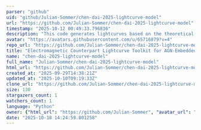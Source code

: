 ```yaml
---
parser: "github"
uid: "github/Julian-Sommer/chen-dai-2025-lightcurve-model"
url: "https://github.com/Julian-Sommer/chen-dai-2025-lightcurve-model"
timestamp: "2025-10-12 00:49:33.796836"
description: "This code generates lightcurves based on the theoretical model of electromagnetic counterparts of BBH mergers embedded in AGN disks from Chen & Dai (2025), ApJ, 987, 214."
avatar: "https://avatars.githubusercontent.com/u/65716879?v=4"
repo_url: "https://github.com/Julian-Sommer/chen-dai-2025-lightcurve-model"
title: "Electromagnetic Counterpart Lightcurve Toolkit for AGN-Embedded BBH Mergers"
name: "chen-dai-2025-lightcurve-model"
full_name: "Julian-Sommer/chen-dai-2025-lightcurve-model"
html_url: "https://github.com/Julian-Sommer/chen-dai-2025-lightcurve-model"
created_at: "2025-09-29T14:38:21Z"
updated_at: "2025-10-10T09:19:33Z"
clone_url: "https://github.com/Julian-Sommer/chen-dai-2025-lightcurve-model.git"
size: 130
stargazers_count: 1
watchers_count: 1
language: "Python"
owner: {"html_url": "https://github.com/Julian-Sommer", "avatar_url": "https://avatars.githubusercontent.com/u/65716879?v=4", "login": "Julian-Sommer", "type": "User"}
date: "2025-10-18 14:24:59.801258"
---
```

